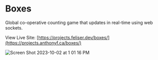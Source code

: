 # Boxes

Global co-operative counting game that updates in real-time using web sockets.

View Live Site: [https://projects.feliser.dev/boxes/](https://projects.anthonyf.ca/boxes/)

![Screen Shot 2023-10-02 at 1 01 16 PM](https://github.com/feliser/Boxes/assets/37637640/8a18989d-579e-4d10-9f2e-1688a6b577ae)
